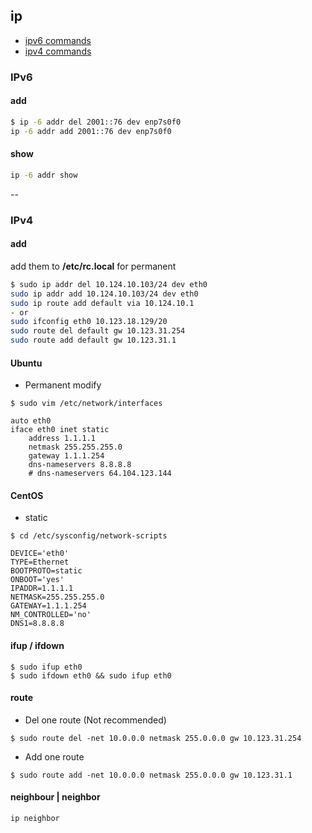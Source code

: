 ## ip

- [ipv6 commands](#ipv6)
- [ipv4 commands](#ipv4)

<a id=ipv6></a>
### IPv6
#### add
```bash
$ ip -6 addr del 2001::76 dev enp7s0f0
ip -6 addr add 2001::76 dev enp7s0f0
```

#### show
```bash
ip -6 addr show
```

--
<a id=ipv4></a>
### IPv4
#### add
add them to **/etc/rc.local** for permanent

```bash
$ sudo ip addr del 10.124.10.103/24 dev eth0
sudo ip addr add 10.124.10.103/24 dev eth0
sudo ip route add default via 10.124.10.1
- or
sudo ifconfig eth0 10.123.18.129/20
sudo route del default gw 10.123.31.254
sudo route add default gw 10.123.31.1
```

#### Ubuntu
- Permanent modify

```
$ sudo vim /etc/network/interfaces

auto eth0
iface eth0 inet static
    address 1.1.1.1
    netmask 255.255.255.0
    gateway 1.1.1.254
    dns-nameservers 8.8.8.8
    # dns-nameservers 64.104.123.144
```

#### CentOS
- static

```
$ cd /etc/sysconfig/network-scripts

DEVICE='eth0'
TYPE=Ethernet
BOOTPROTO=static
ONBOOT='yes'
IPADDR=1.1.1.1
NETMASK=255.255.255.0
GATEWAY=1.1.1.254
NM_CONTROLLED='no'
DNS1=8.8.8.8
```

#### ifup / ifdown
```
$ sudo ifup eth0
$ sudo ifdown eth0 && sudo ifup eth0
```

#### route
- Del one route (Not recommended)

```
$ sudo route del -net 10.0.0.0 netmask 255.0.0.0 gw 10.123.31.254
```
- Add one route

```
$ sudo route add -net 10.0.0.0 netmask 255.0.0.0 gw 10.123.31.1
```

#### neighbour | neighbor
```bash
ip neighbor
```
